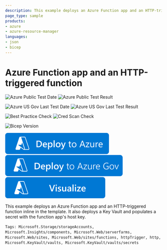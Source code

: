 ```yaml
---
description: This example deploys an Azure Function app and an HTTP-triggered function inline in the template. It also deploys a Key Vault and populates a secret with the function app's host key.
page_type: sample
products:
- azure
- azure-resource-manager
languages:
- json
- bicep
---
```

# Azure Function app and an HTTP-triggered function

![Azure Public Test Date](https://azurequickstartsservice.blob.core.windows.net/badges/quickstarts/microsoft.web/function-http-trigger/PublicLastTestDate.svg)
![Azure Public Test Result](https://azurequickstartsservice.blob.core.windows.net/badges/quickstarts/microsoft.web/function-http-trigger/PublicDeployment.svg)

![Azure US Gov Last Test Date](https://azurequickstartsservice.blob.core.windows.net/badges/quickstarts/microsoft.web/function-http-trigger/FairfaxLastTestDate.svg)
![Azure US Gov Last Test Result](https://azurequickstartsservice.blob.core.windows.net/badges/quickstarts/microsoft.web/function-http-trigger/FairfaxDeployment.svg)

![Best Practice Check](https://azurequickstartsservice.blob.core.windows.net/badges/quickstarts/microsoft.web/function-http-trigger/BestPracticeResult.svg)
![Cred Scan Check](https://azurequickstartsservice.blob.core.windows.net/badges/quickstarts/microsoft.web/function-http-trigger/CredScanResult.svg)

![Bicep Version](https://azurequickstartsservice.blob.core.windows.net/badges/quickstarts/microsoft.web/function-http-trigger/BicepVersion.svg)

[![Deploy To Azure](https://raw.githubusercontent.com/Azure/azure-quickstart-templates/master/1-CONTRIBUTION-GUIDE/images/deploytoazure.svg?sanitize=true)](https://portal.azure.com/#create/Microsoft.Template/uri/https%3A%2F%2Fraw.githubusercontent.com%2FAzure%2Fazure-quickstart-templates%2Fmaster%2Fquickstarts%2Fmicrosoft.web%2Ffunction-http-trigger%2Fazuredeploy.json)
[![Deploy To Azure US Gov](https://raw.githubusercontent.com/Azure/azure-quickstart-templates/master/1-CONTRIBUTION-GUIDE/images/deploytoazuregov.svg?sanitize=true)](https://portal.azure.us/#create/Microsoft.Template/uri/https%3A%2F%2Fraw.githubusercontent.com%2FAzure%2Fazure-quickstart-templates%2Fmaster%2Fquickstarts%2Fmicrosoft.web%2Ffunction-http-trigger%2Fazuredeploy.json)
[![Visualize](https://raw.githubusercontent.com/Azure/azure-quickstart-templates/master/1-CONTRIBUTION-GUIDE/images/visualizebutton.svg?sanitize=true)](http://armviz.io/#/?load=https%3A%2F%2Fraw.githubusercontent.com%2FAzure%2Fazure-quickstart-templates%2Fmaster%2Fquickstarts%2Fmicrosoft.web%2Ffunction-http-trigger%2Fazuredeploy.json)

This example deploys an Azure Function app and an HTTP-triggered function inline in the template. It also deploys a Key Vault and populates a secret with the function app's host key.

`Tags: Microsoft.Storage/storageAccounts, Microsoft.Insights/components, Microsoft.Web/serverfarms, Microsoft.Web/sites, Microsoft.Web/sites/functions, httpTrigger, http, Microsoft.KeyVault/vaults, Microsoft.KeyVault/vaults/secrets`
